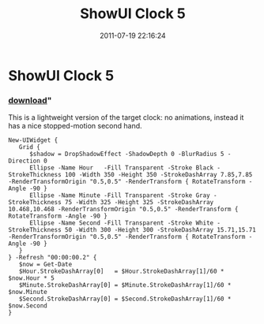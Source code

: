 ﻿---
pid:            2807
parent:         0
children:       
poster:         Joel Bennett
title:          ShowUI Clock 5
date:           2011-07-19 22:16:24
format:         posh
---

# ShowUI Clock 5

### [download](2807.ps1)"

This is a lightweight version of the target clock: no animations, instead it has a nice stopped-motion second hand.

```posh
New-UIWidget { 
   Grid {
      $shadow = DropShadowEffect -ShadowDepth 0 -BlurRadius 5 -Direction 0
      Ellipse -Name Hour   -Fill Transparent -Stroke Black -StrokeThickness 100 -Width 350 -Height 350 -StrokeDashArray 7.85,7.85 -RenderTransformOrigin "0.5,0.5" -RenderTransform { RotateTransform -Angle -90 }
      Ellipse -Name Minute -Fill Transparent -Stroke Gray -StrokeThickness 75 -Width 325 -Height 325 -StrokeDashArray 10.468,10.468 -RenderTransformOrigin "0.5,0.5" -RenderTransform { RotateTransform -Angle -90 }
      Ellipse -Name Second -Fill Transparent -Stroke White -StrokeThickness 50 -Width 300 -Height 300 -StrokeDashArray 15.71,15.71 -RenderTransformOrigin "0.5,0.5" -RenderTransform { RotateTransform -Angle -90 }
   }
} -Refresh "00:00:00.2" { 
   $now = Get-Date
   $Hour.StrokeDashArray[0]   = $Hour.StrokeDashArray[1]/60 * $now.Hour * 5
   $Minute.StrokeDashArray[0] = $Minute.StrokeDashArray[1]/60 * $now.Minute
   $Second.StrokeDashArray[0] = $Second.StrokeDashArray[1]/60 * $now.Second
}


```
